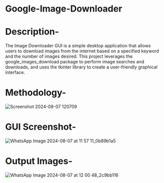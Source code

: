 # Google-Image-Downloader
# Description-
The Image Downloader GUI is a simple desktop application that allows users to download images from the internet based on a specified keyword and the number of images desired. This project leverages the google_images_download package to perform image searches and downloads, and uses the tkinter library to create a user-friendly graphical interface.
# Methodology-
![Screenshot 2024-08-07 120709](https://github.com/user-attachments/assets/9f22dfbe-31ae-4b95-aca7-7fc0074c7e68)
# GUI Screenshot-
![WhatsApp Image 2024-08-07 at 11 57 11_0b89b1a5](https://github.com/user-attachments/assets/41829f05-b29a-49ee-8201-efe0f857235f)
# Output Images-
![WhatsApp Image 2024-08-07 at 12 00 48_2c9bb116](https://github.com/user-attachments/assets/c2167264-dfe6-4361-8d49-0a81be32277d)
